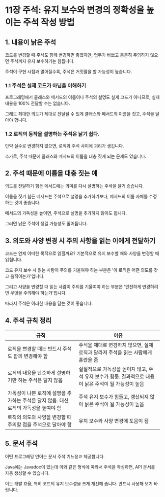 # 11장 주석: 유지 보수와 변경의 정확성을 높이는 주석 작성 방법

## 1. 내용이 낡은 주석

코드를 변경할 때 주석도 함께 변경하면 좋겠지만, 업무가 바쁘고 충분히 주의하지 않으면 주석까지 유지 보수하기는 힘듭니다.

주석이 구현 시점과 멀어질수록, 주석은 거짓말을 할 가능성이 높습니다.

### 1.1 주석은 실제 코드가 아님을 이해하기

프로그래밍에서 클래스와 메서드의 이름이나 주석의 설명도 실제 코드가 아니므로, 실제 내용을 100% 전달할 수는 없습니다.

그래도 최대한 의도가 제대로 전달될 수 있게 클래스와 메서드의 이름을 짓고, 주석을 달아야 합니다.

### 1.2 로직의 동작을 설명하는 주석은 낡기 쉽다.

만약 실수로 변경하지 않으면, 로직과 주석 사이에 괴리가 생깁니다.

추가로, 주석 때문에 클래스와 메서드의 이름을 대충 짓게 되는 문제도 있습니다.

## 2. 주석 때문에 이름을 대충 짓는 예

의도를 전달하기 힘든 메서드에는 의미를 다시 설명하는 주석을 달기 쉽습니다.

이름을 짓기 힘든 메서드는 주석으로 설명을 추가하기보다, 메서드의 이름 자체를 수정하는 것이 좋습니다.

메서드의 가독성을 높이면, 주석으로 설명을 추가하지 않아도 됩니다.

그러면 낡은 주석이 생길 가능성도 줄어듭니다.

## 3. 의도와 사양 변경 시 주의 사항을 읽는 이에게 전달하기

코드는 언제 어떠한 목적으로 읽힐까요? 기본적으로 유지 보수할 때와 사양을 변경할 때 읽힙니다.

코드 유지 보수 시 읽는 사람이 주의를 기울여야 하는 부분은 '이 로직은 어떤 의도를 갖고 움직이는가'입니다.

그리고 사양을 변경할 때 읽는 사람이 주의를 기울여야 하는 부분은 '안전하게 변경하려면 무엇을 주의해야 하는가'입니다.

따라서 주석은 이러한 내용을 담는 것이 좋습니다.

## 4. 주석 규칙 정리

| 규칙                                                | 이유                                                         |
|---------------------------------------------------|------------------------------------------------------------|
| 로직을 변경할 때는 반드시 주석도 함께 변경해야 함                      | 주석을 제대로 변경하지 않으면, 실제 로직과 달라져 주석을 읽는 사람에게 혼란을 줌             |
| 로직의 내용을 단순하게 설명하기만 하는 주석은 달지 않음                   | 실질적으로 가독성을 높이지 않고, 주석 유지 보수가 힘듦. 결과적으로 내용이 낡은 주석이 될 가능성이 높음 |
| 가독성이 나쁜 로직에 설명을 추가하는 주석은 달지 않음. 대신 로직의 가독성을 높여야 함 | 주석 유지 보수가 힘들고, 갱신되지 않아 낡은 주석이 될 가능성이 높음                    |
| 로직의 의도와 사양을 변경할 때 주의할 점을 주석으로 달아야 함               | 유지 보수와 사양 변경에 도움이 됨                                        |

## 5. 문서 주석

어떤 프로그래밍 언어는 문서 주석 기느응ㄹ 제공합니다.

Java에는 Javadoc이 있는데 이와 같은 형식에 따라서 주석을 작성하면, API 문서를 자동 생성할 수 있습니다.

이는 개발 효율, 특히 코드의 유지 보수성을 크게 개선해 줍니다. 반드시 사용해 보기 바랍니다.
